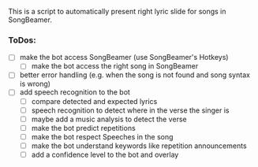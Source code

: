 This is a script to automatically present right lyric slide for songs in SongBeamer.

### ToDos:
- [ ] make the bot access SongBeamer (use SongBeamer's Hotkeys)
  - [ ] make the bot access the right song in SongBeamer
- [ ] better error handling (e.g. when the song is not found and song syntax is wrong)
- [ ] add speech recognition to the bot
  - [ ] compare detected and expected lyrics
  - [ ] speech recognition to detect where in the verse the singer is
  - [ ] maybe add a music analysis to detect the verse
  - [ ] make the bot predict repetitions
  - [ ] make the bot respect Speeches in the song
  - [ ] make the bot understand keywords like repetition announcements
  - [ ] add a confidence level to the bot and overlay
